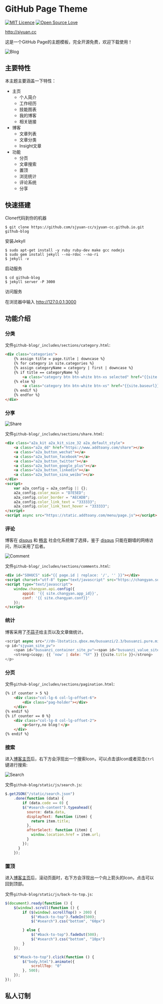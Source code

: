 # GitHub Page Theme

[![MIT Licence](https://badges.frapsoft.com/os/mit/mit.svg?v=103)](https://opensource.org/licenses/mit-license.php)
[![Open Source Love](https://badges.frapsoft.com/os/v1/open-source.png?v=103)](https://github.com/ellerbrock/open-source-badge/)

<http://sjyuan.cc>

这是一个GitHub Page的主题模板，完全开源免费，欢迎下载使用！

![Blog](https://github.com/sjyuan-cc/sjyuan-cc.github.io/raw/master/static/assets/img/readme/home.jpg)


## 主要特性
本主题主要涵盖一下特性：

- 主页
	- 个人简介
	- 工作经历
	- 技能图表
	- 我的博客
	- 相关链接
- 博客
	- 文章列表
	- 文章分类
	- Insight文章
- 功能
	- 分页
	- 文章搜索
	- 置顶
	- 浏览统计
	- 评论系统
	- 分享

## 快速搭建
Clone代码到你的机器

```
$ git clone https://github.com/sjyuan-cc/sjyuan-cc.github.io.git github-blog
```

安装Jekyll

```
$ sudo apt-get install -y ruby ruby-dev make gcc nodejs
$ sudo gem install jekyll --no-rdoc --no-ri
$ jekyll -v
```

启动服务

```
$ cd github-blog
$ jekyll server -P 3000
```
访问服务

在浏览器中输入 <http://127.0.0.1:3000>

## 功能介绍

### 分类
文件`github-blog/_includes/sections/category.html`:

```html
<div class="categories">
	{% assign title = page.title | downcase %}
	{% for category in site.categories %}
	{% assign categoryName = category | first | downcase %}
	{% if title == categoryName %}
		<a class="category btn btn-white btn-xs selected" href="{{site.baseurl}}/{{ category | first | downcase }}">{{ category | first }}</a>
	{% else %}
		<a class="category btn btn-white btn-xs" href="{{site.baseurl}}/{{ category | first | downcase }}">{{ category | first }}		</a>
	{% endif %}
	{% endfor %}
</div>
```

### 分享
![Share](https://github.com/sjyuan-cc/sjyuan-cc.github.io/raw/master/static/assets/img/readme/share.jpg)

文件`github-blog/_includes/sections/share.html`:

```html
<div class="a2a_kit a2a_kit_size_32 a2a_default_style">
    <a class="a2a_dd" href="https://www.addtoany.com/share"></a>
    <a class="a2a_button_wechat"></a>
    <a class="a2a_button_facebook"></a>
    <a class="a2a_button_twitter"></a>
    <a class="a2a_button_google_plus"></a>
    <a class="a2a_button_linkedin"></a>
    <a class="a2a_button_sina_weibo"></a>
</div>
<script>
    var a2a_config = a2a_config || {};
    a2a_config.color_main = "D7E5ED";
    a2a_config.color_border = "AECADB";
    a2a_config.color_link_text = "333333";
    a2a_config.color_link_text_hover = "333333";
</script>
<script async src="https://static.addtoany.com/menu/page.js"></script>

```

### 评论
博客在 [disqus]() 和 [畅言]() 社会化系统做了选择，鉴于 [disqus]() 只能在翻墙的网络访问，所以采用了后者。

![Comment](https://github.com/sjyuan-cc/sjyuan-cc.github.io/raw/master/static/assets/img/readme/comment.jpg)

文件`github-blog/_includes/sections/comments.html`:

```html
<div id="SOHUCS" sid="{{ page.id | replace: '/', '' }}"></div>
<script charset="utf-8" type="text/javascript" src="https://changyan.sohu.com/upload/changyan.js"></script>
<script type="text/javascript">
    window.changyan.api.config({
        appid: '{{ site.changyan.app_id}}',
        conf: '{{ site.changyan.conf}}'
    });
</script>
```

### 统计
博客采用了[不蒜子](http://busuanzi.ibruce.info/)给主页以及文章做统计。

```js
<script async src="//dn-lbstatics.qbox.me/busuanzi/2.3/busuanzi.pure.mini.js"></script>
<p id="sjyuan_site_pv">
	<span id="busuanzi_container_site_pv"><span id="busuanzi_value_site_pv"></span> Views</span>
	<strong>&copy; {{ 'now' | date: "%Y" }} {{site.title }}</strong>
</p>
```

### 分页
文件`github-blog/_includes/sections/pagination.html`:

```html
{% if counter > 5 %}
    <div class="col-lg-6 col-lg-offset-6">
		<div class="pag-holder"></div>
	</div>
{% endif %}
{% if counter == 0 %}
    <div class="col-lg-8 col-lg-offset-2">
		<p>Sorry,no blog！</p>
    </div>
{% endif %}
```

### 搜索
进入[博客主页](http://sjyuan.cc)后，右下方会浮现出一个搜索Icon，可以点击该Icon或者双击`Ctrl`键进行搜索:

![Search](https://github.com/sjyuan-cc/sjyuan-cc.github.io/raw/master/static/assets/img/readme/search.jpg)

文件`github-blog/static/js/search.js`:

```js
$.getJSON("/static/search.json")
	.done(function (data) {
		if (data.code == 0) {
        $("#search-content").typeahead({
          source: data.data,
          displayText: function (item) {
            return item.title;
          },
          afterSelect: function (item) {
            window.location.href = item.url;
          }
        });
      }
    });
```

### 置顶
进入[博客主页](http://sjyuan.cc)后，滚动页面时，右下方会浮现出一个向上箭头的Icon，点击可以回到顶部。

文件`github-blog/static/js/back-to-top.js`:

```js
$(document).ready(function () {
    $(window).scroll(function () {
        if ($(window).scrollTop() > 200) {
            $("#back-to-top").fadeIn(500);
            $("#search").css("bottom", "60px")

        } else {
            $("#back-to-top").fadeOut(500);
            $("#search").css("bottom", "10px")
        }
    });

    $("#back-to-top").click(function () {
        $("body,html").animate({
            scrollTop: "0"
        }, 500);
    });
});
```

## 私人订制




